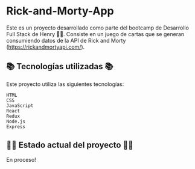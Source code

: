 # Rick-and-Morty-App

Este es un proyecto desarrollado como parte del bootcamp de Desarrollo Full Stack de Henry 👩‍💻.
Consiste en un juego de cartas que se generan consumiendo datos de la API de Rick and Morty (https://rickandmortyapi.com/).

## 📚 Tecnologías utilizadas 📚

Este proyecto utiliza las siguientes tecnologías:

    HTML
    CSS
    JavaScript
    React
    Redux
    Node.js
    Express

## 👩‍💻 Estado actual del proyecto 👩‍💻

En proceso!

